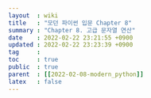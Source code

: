 ```yaml
---
layout  : wiki
title   : "모던 파이썬 입문 Chapter 8"
summary : "Chapter 8. 고급 문자열 연산"
date    : 2022-02-22 23:21:55 +0900
updated : 2022-02-22 23:23:39 +0900
tag     : 
toc     : true
public  : true
parent  : [[2022-02-08-modern_python]]
latex   : false
---
```


# 
